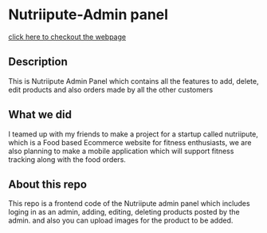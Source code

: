 # Nutriipute-Admin panel
[click here to checkout the webpage](https://nutriipute.vercel.app)
## Description

<p>This is Nutriipute Admin Panel which contains all the features to add, delete, edit products and also orders made by all the other customers</p>

## What we did

<p>I teamed up with my friends to make a project for a startup called nutriipute, which is a Food based Ecommerce website for fitness enthusiasts, we are also planning to make a mobile application which will support fitness tracking along with the food orders.</p>

## About this repo

<p>This repo is a frontend code of the Nutriipute admin panel which includes loging in as an admin, adding, editing, deleting products posted by the admin. and also you can upload images for the product to be added.</p>
